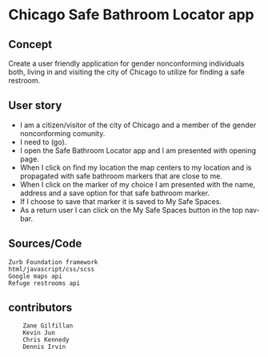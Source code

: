 # Chicago Safe Bathroom Locator app


## Concept

Create a user friendly application for gender nonconforming           individuals both, living in and visiting the city of Chicago to utilize for finding a safe restroom.

## User story

*	I am a citizen/visitor of the city of Chicago and a member of the gender nonconforming comunity.
*	I need to (go).
*	I open the Safe Bathroom Locator app and I am presented with opening page.
*	When I click on find my location the map centers to my location and is propagated with safe bathroom markers that are close to me.
*	When I click on the marker of my choice I am presented with the name, address and a save option for that safe		 bathroom marker.
*	If I choose to save that marker it is saved to My Safe Spaces.
*	As a return user I can click on the My Safe Spaces button in the top nav-bar.



## Sources/Code 

    Zurb Foundation framework
	html/javascript/css/scss
	Google maps api
	Refuge restrooms api

## contributors	

		Zane Gilfillan   
		Kevin Jun  
		Chris Kennedy 
		Dennis Irvin 


